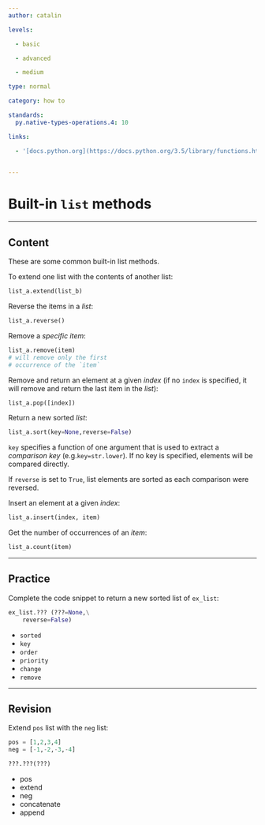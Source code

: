 ```yaml
---
author: catalin

levels:

  - basic

  - advanced

  - medium

type: normal

category: how to

standards:
  py.native-types-operations.4: 10

links:

  - '[docs.python.org](https://docs.python.org/3.5/library/functions.html){website}'


---
```


# Built-in `list` methods

---
## Content

These are some common built-in list methods.

To extend one list with the contents of another list:
```python
list_a.extend(list_b)
```
Reverse the items in a *list*:
```python
list_a.reverse()
```
Remove a *specific item*:
```python
list_a.remove(item)
# will remove only the first
# occurrence of the `item`
```
Remove and return an element at a given *index* (if no `index` is specified, it will remove and return the last item in the *list*):
```python
list_a.pop([index])
```

Return a new sorted *list*:
```python
list_a.sort(key=None,reverse=False)
```
`key` specifies a function of one argument that is used to extract a *comparison key* (e.g.`key=str.lower`). If no key is specified, elements will be compared directly.

If `reverse` is set to `True`, list elements are sorted as each comparison were reversed.

Insert an element at a given *index*:
```python
list_a.insert(index, item)
```

Get the number of occurrences of an *item*:
```python
list_a.count(item)
```

---
## Practice

Complete the code snippet to return a new sorted list of `ex_list`:

```python
ex_list.??? (???=None,\
    reverse=False)
```

* `sorted`
* `key`
* `order`
* `priority`
* `change`
* `remove`

---
## Revision

Extend `pos` list with the `neg` list:

```python
pos = [1,2,3,4]
neg = [-1,-2,-3,-4]

???.???(???)
```

* pos
* extend
* neg
* concatenate
* append